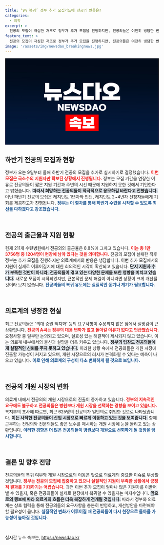 ```yaml
---
title: ‘9% 복귀’ 정부 추가 모집카드에 전공의 반응은?
categories:
  - 의학
excerpt: >
  전공의 모집이 극심한 저조로 정부가 추가 모집을 진행하지만, 전공의들은 여전히 냉담한 반응을 보이고 있다. 의대 증원 문제 등 해결되지 않은 요구들로 인해 전공의들의 개원 시장 러시가 가속화되고 있는 가운데, 정부는 복귀를 촉구하고 있다.
feature_text: >
  전공의 모집이 극심한 저조로 정부가 추가 모집을 진행하지만, 전공의들은 여전히 냉담한 반응을 보이고 있다. 의대 증원 문제 등 해결되지 않은 요구들로 인해 전공의들의 개원 시장 러시가 가속화되고 있는 가운데, 정부는 복귀를 촉구하고 있다.
image: '/assets/img/newsdao_breakingnews.jpg'
---
```


<p><img src="/assets/img/newsdao_breakingnews.jpg" alt="firstkoreanews 속보" /></p>

<h2 data-ke-size="size26">하반기 전공의 모집과 현황</h2>

<p data-ke-size="size16">정부가 오는 9일부터 올해 하반기 전공의 모집을 추가로 실시하기로 결정했습니다. <b><span style="color: #ee2323;">이번 모집은 극소수의 지원자만 확보된 상황에서 진행됩니다.</span></b> 정부는 모집 기간을 연장한 이유로 전공의들이 짧은 지원 기간과 주변의 시선 때문에 지원하지 못한 것에서 기인한다고 밝혔습니다. <b><span style="background-color: #21538527;">따라서 희망하는 전공의들이 적극적으로 응모하길 바란다고 전했습니다.</span></b> 이번 하반기 전공의 모집은 레지던트 1년차와 인턴, 레지던트 2~4년차 신청자들에게 기회를 제공하고자 진행됩니다. <b><span style="color: #1a5490;">정부는 이 절차를 통해 하반기 수련을 시작할 수 있도록 최선을 다하겠다고 강조했습니다.</span></b></p>

<p data-ke-size="size16">&nbsp;</p>

<h2 data-ke-size="size26">전공의 출근율과 지원 현황</h2>

<p data-ke-size="size16">현재 211개 수련병원에서 전공의의 출근율은 8.8%에 그치고 있습니다. <b><span style="color: #ee2323;">이는 총 1만3756명 중 1204명이 현장에 남아 있다는 것을 의미합니다.</span></b> 전공의 모집이 실패한 직후 정부는 추가 모집을 진행하지만 의료계에서의 반응은 냉담합니다. 이번 추가 모집에서의 지원이 실제로 이루어질지에 대한 회의적인 시각이 확산되고 있습니다. <b><span style="background-color: #21538527;">단지 지원자 수가 부족한 것만이 아니라, 전공의들이 겪고 있는 다양한 문제들 또한 영향을 미치고 있습니다.</span></b> 새로운 모집이 시작되었지만, 근본적인 문제 해결이 아니라면 상황이 크게 개선될 것이라 보지 않습니다. <b><span style="color: #1a5490;">전공의들의 복귀 유도에는 실질적인 동기나 계기가 필요합니다.</span></b></p>

<p data-ke-size="size16">&nbsp;</p>

<h2 data-ke-size="size26">의료계의 냉정한 현실</h2>

<p data-ke-size="size16">최근 전공의들은 '의대 증원 백지화' 등의 요구사항이 수용되지 않은 점에서 실망감이 큰 상황입니다. <b><span style="color: #ee2323;">전공의 A씨는 정부의 대응 변화가 없고 돌아갈 이유가 없다고 언급했습니다.</span></b> 요청사항 중 일부만 논의되고 있으며, 실효성 있는 해결책이 제시되지 않고 있습니다. 이는 의료계 내부에서의 불신과 실망을 더욱 키우고 있습니다. <b><span style="background-color: #21538527;">정부의 입장도 전공의들에게 실질적인 신뢰를 주지 못하고 있습니다.</span></b> 이러한 상황 속에서 전공의들은 개원 시장에 진출할 가능성이 커지고 있으며, 개원 시장으로의 러시가 본격화될 수 있다는 예측이 나오고 있습니다. <b><span style="color: #1a5490;">이로 인해 의료계의 구성이 다소 변화하게 될 것으로 보입니다.</span></b></p>

<p data-ke-size="size16">&nbsp;</p>

<h2 data-ke-size="size26">전공의 개원 시장의 변화</h2>

<p data-ke-size="size16">의료계 내에서 전공의의 개원 시장으로의 진출이 증가하고 있습니다. <b><span style="color: #ee2323;">정부의 지속적인 요구에도 불구하고 전공의들은 병원보다 개원 시장을 선택하는 경향을 보이고 있습니다.</span></b> 복지부의 조사에 따르면, 최근 625명의 전공의가 일반의로 취업한 것으로 나타났습니다. <b><span style="background-color: #21538527;">이는 사직한 전공의들이 산업 시장으로 빠르게 이동하고 있는 것을 보여줍니다.</span></b> 함께 근무하는 전임의와 전문의들도 좋은 보수를 제시하는 개원 시장에 눈을 돌리고 있는 상황입니다. <b><span style="color: #1a5490;">이러한 경향은 더 많은 전공의들이 병원보다 개원으로 선회하게 될 것임을 암시합니다.</span></b></p>

<p data-ke-size="size16">&nbsp;</p>

<h2 data-ke-size="size26">결론 및 향후 전망</h2>

<p data-ke-size="size16">전공의들의 복귀 여부와 개원 시장으로의 이동은 앞으로 의료계의 중요한 이슈로 부상할 것입니다. <b><span style="color: #ee2323;">정부는 전공의 모집에 집중하고 있으나 실질적인 지원이 부족한 상황에서 긍정적 결과를 기대하기는 어렵습니다.</span></b> 과연 이번 추가 모집이 얼마나 많은 지원자를 이끌어낼 수 있을지, 혹은 전공의들이 실제로 현장에서 복귀할 수 있을지는 미지수입니다. <b><span style="background-color: #21538527;">앞으로의 행보에 따라 의료계의 흐름은 더욱 복잡하게 전개될 것입니다.</span></b> 따라서 정부와 의료계는 상호 협력을 통해 전공의들의 요구사항을 충분히 반영하고, 개선방안을 마련해야 할 필요성이 큽니다. <b><span style="color: #1a5490;">실질적인 변화가 이루어질 때 전공의들이 다시 현장으로 돌아올 가능성이 높아질 것입니다.</span></b></p>

<p data-ke-size="size16">&nbsp;</p>
실시간 뉴스 속보는, <a href="https://newsdao.kr" rel="dofollow">https://newsdao.kr</a>


